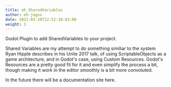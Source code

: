 ```yaml
---  
title: eh_SharedVariables
author: eh-jogos  
date: 2021-03-20T22:52:10-03:00  
weight: 1  
---  
```


Godot Plugin to add SharedVariables to your project.

Shared Variables are my attempt to do something similiar to the system Ryan Hipple describes in his Unite 2017 talk, of using ScriptableObjects as a game architecture, and in Godot's case, using Custom Resources. Godot's Resources are a pretty good fit for it and even simplify the process a bit, though making it work in the editor smoothly is a bit more convoluted.

In the future there will be a documentation site here.